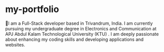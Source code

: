 # my-portfolio
👋I am a Full-Stack developer based in Trivandrum, India. I am currently pursuing my undergraduate degree in Electronics and Communication at APJ Abdul Kalam Technological University (KTU) . I am deeply passionate about enhancing my coding skills and developing applications and websites. 
